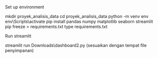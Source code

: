 Set up environment

mkdir proyek_analisis_data
cd proyek_analisis_data
python -m venv env
env\Scripts\activate
pip install pandas numpy matplotlib seaborn streamlit
pip freeze > requirements.txt
type requirements.txt 

Run streamlit 

streamlit run Downloads\dashboard2.py
(sesuaikan dengan tempat file penyimpanan)
